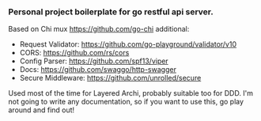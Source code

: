 ### Personal project boilerplate for go restful api server.
Based on Chi mux https://github.com/go-chi
additional:
- Request Validator: https://github.com/go-playground/validator/v10
- CORS: https://github.com/rs/cors
- Config Parser: https://github.com/spf13/viper
- Docs: https://github.com/swaggo/http-swagger
- Secure Middleware: https://github.com/unrolled/secure

Used most of the time for Layered Archi, probably suitable too for DDD. I'm not going to write any documentation, so if you want to use this, go play around and find out! 
